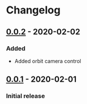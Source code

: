 # Changelog

## [0.0.2] - 2020-02-02
### Added
- Added orbit camera control

## [0.0.1] - 2020-02-01
### Initial release

[0.0.2]: https://github.com/Perkovec/Vuxel/compare/v0.0.1...v0.0.2
[0.0.1]: https://github.com/Perkovec/Vuxel/releases/tag/v0.0.1